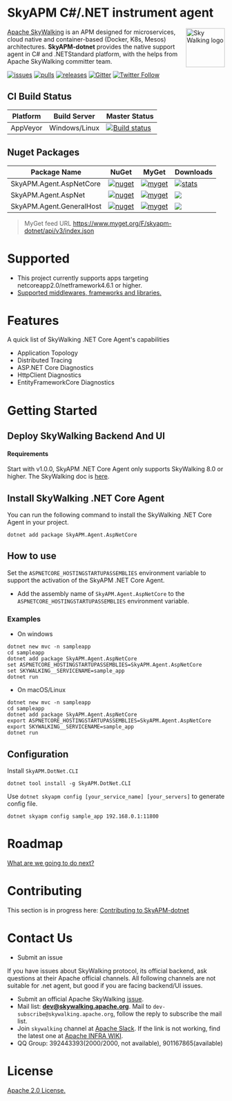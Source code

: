 SkyAPM C#/.NET instrument agent
==========

<img src="https://skyapmtest.github.io/page-resources/SkyAPM/skyapm.png" alt="Sky Walking logo" height="90px" align="right" />

[Apache SkyWalking](https://github.com/apache/incubator-skywalking) is an APM designed for microservices, cloud native and container-based (Docker, K8s, Mesos) architectures. **SkyAPM-dotnet** provides the native support agent in C# and .NETStandard platform, with the helps from Apache SkyWalking committer team.

[![issues](https://img.shields.io/github/issues-raw/skyapm/skyapm-dotnet.svg?style=flat-square)](https://github.com/SkyAPM/SkyAPM-dotnet/issues)
[![pulls](https://img.shields.io/github/issues-pr-raw/skyapm/skyapm-dotnet.svg?style=flat-square)](https://github.com/SkyAPM/SkyAPM-dotnet/pulls)
[![releases](https://img.shields.io/github/release/skyapm/skyapm-dotnet.svg?style=flat-square)](https://github.com/SkyAPM/SkyAPM-dotnet/releases)
[![Gitter](https://img.shields.io/gitter/room/openskywalking/lobby.svg?style=flat-square)](https://gitter.im/openskywalking/Lobby)
[![Twitter Follow](https://img.shields.io/twitter/follow/asfskywalking.svg?style=flat-square&label=Follow&logo=twitter)](https://twitter.com/AsfSkyWalking)

## CI Build Status

| Platform | Build Server | Master Status  |
|--------- |------------- |---------|
| AppVeyor |  Windows/Linux |[![Build status](https://ci.appveyor.com/api/projects/status/fl6vucwfn1vu94dv/branch/master?svg=true)](https://ci.appveyor.com/project/wu-sheng/skywalking-csharp/branch/master)|

## Nuget Packages

| Package Name |  NuGet | MyGet | Downloads 
|--------------|  ------- |  ------- |  ---- 
| SkyAPM.Agent.AspNetCore | [![nuget](https://img.shields.io/nuget/v/SkyAPM.Agent.AspNetCore.svg?style=flat-square)](https://www.nuget.org/packages/SkyAPM.Agent.AspNetCore) | [![myget](https://img.shields.io/myget/skyapm-dotnet/vpre/SkyAPM.Agent.AspNetCore.svg?style=flat-square)](https://www.myget.org/feed/skyapm-dotnet/package/nuget/SkyAPM.Agent.AspNetCore) | [![stats](https://img.shields.io/nuget/dt/SkyAPM.Agent.AspNetCore.svg?style=flat-square)](https://www.nuget.org/stats/packages/SkyAPM.Agent.AspNetCore?groupby=Version) 
| SkyAPM.Agent.AspNet | [![nuget](https://img.shields.io/nuget/v/SkyAPM.Agent.AspNet.svg?style=flat-square)](https://www.nuget.org/packages/SkyAPM.Agent.AspNet) | [![myget](https://img.shields.io/myget/skyapm-dotnet/vpre/SkyAPM.Agent.AspNet.svg?style=flat-square)](https://www.myget.org/feed/skyapm-dotnet/package/nuget/SkyAPM.Agent.AspNet) | [![](https://img.shields.io/nuget/dt/SkyAPM.Agent.AspNet.svg?style=flat-square)](https://www.nuget.org/stats/packages/SkyAPM.Agent.AspNet?groupby=Version)
| SkyAPM.Agent.GeneralHost | [![nuget](https://img.shields.io/nuget/v/SkyAPM.Agent.GeneralHost.svg?style=flat-square)](https://www.nuget.org/packages/SkyAPM.Agent.GeneralHost) | [![myget](https://img.shields.io/myget/skyapm-dotnet/vpre/SkyAPM.Agent.GeneralHost.svg?style=flat-square)](https://www.myget.org/feed/skyapm-dotnet/package/nuget/SkyAPM.Agent.GeneralHost) | [![](https://img.shields.io/nuget/dt/SkyAPM.Agent.GeneralHost.svg?style=flat-square)](https://www.nuget.org/stats/packages/SkyAPM.Agent.GeneralHost?groupby=Version)  

> MyGet feed URL https://www.myget.org/F/skyapm-dotnet/api/v3/index.json

# Supported
- This project currently supports apps targeting netcoreapp2.0/netframework4.6.1 or higher.
- [Supported middlewares, frameworks and libraries.](docs/Supported-list.md)

# Features
A quick list of SkyWalking .NET Core Agent's capabilities
- Application Topology
- Distributed Tracing
- ASP.NET Core Diagnostics
- HttpClient Diagnostics
- EntityFrameworkCore Diagnostics

# Getting Started

## Deploy SkyWalking Backend And UI

#### Requirements
Start with v1.0.0, SkyAPM .NET Core Agent only supports SkyWalking 8.0 or higher. The SkyWalking doc is [here](https://skywalking.apache.org/docs/). 

## Install SkyWalking .NET Core Agent

You can run the following command to install the SkyWalking .NET Core Agent in your project.

```
dotnet add package SkyAPM.Agent.AspNetCore
```

## How to use
Set the `ASPNETCORE_HOSTINGSTARTUPASSEMBLIES` environment variable to support the activation of the SkyAPM .NET Core Agent. 

- Add the assembly name of `SkyAPM.Agent.AspNetCore` to the `ASPNETCORE_HOSTINGSTARTUPASSEMBLIES` environment variable.

### Examples
- On windows

```
dotnet new mvc -n sampleapp
cd sampleapp
dotnet add package SkyAPM.Agent.AspNetCore
set ASPNETCORE_HOSTINGSTARTUPASSEMBLIES=SkyAPM.Agent.AspNetCore
set SKYWALKING__SERVICENAME=sample_app
dotnet run
```

- On macOS/Linux

```
dotnet new mvc -n sampleapp
cd sampleapp
dotnet add package SkyAPM.Agent.AspNetCore
export ASPNETCORE_HOSTINGSTARTUPASSEMBLIES=SkyAPM.Agent.AspNetCore
export SKYWALKING__SERVICENAME=sample_app
dotnet run
```

## Configuration

Install `SkyAPM.DotNet.CLI`

```
dotnet tool install -g SkyAPM.DotNet.CLI
```

Use `dotnet skyapm config [your_service_name] [your_servers]` to generate config file. 

```
dotnet skyapm config sample_app 192.168.0.1:11800
```

# Roadmap
[What are we going to do next?](/docs/roadmap.md)

# Contributing
This section is in progress here: [Contributing to SkyAPM-dotnet](/CONTIBUTING.md)

# Contact Us
* Submit an issue

If you have issues about SkyWalking protocol, its official backend, ask questions at their Apache official channels. All following channels are not suitable for .net agent, but good if you are facing backend/UI issues.
* Submit an official Apache SkyWalking [issue](https://github.com/apache/skywalking/issues). 
* Mail list: **dev@skywalking.apache.org**. Mail to `dev-subscribe@skywalking.apache.org`, follow the reply to subscribe the mail list.
* Join `skywalking` channel at [Apache Slack](https://join.slack.com/t/the-asf/shared_invite/enQtNzc2ODE3MjI1MDk1LTAyZGJmNTg1NWZhNmVmOWZjMjA2MGUyOGY4MjE5ZGUwOTQxY2Q3MDBmNTM5YTllNGU4M2QyMzQ4M2U4ZjQ5YmY). If the link is not working, find the latest one at [Apache INFRA WIKI](https://cwiki.apache.org/confluence/display/INFRA/Slack+Guest+Invites).
* QQ Group: 392443393(2000/2000, not available), 901167865(available)

# License
[Apache 2.0 License.](/LICENSE)
